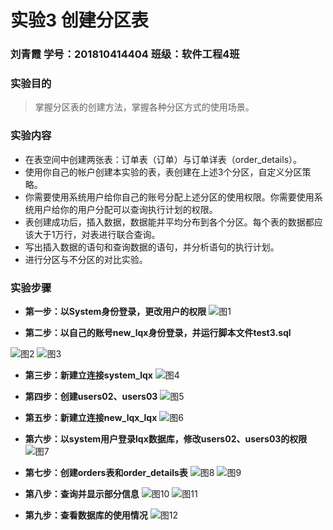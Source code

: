 # 实验3 创建分区表

### 刘青霞 学号：201810414404  班级：软件工程4班


### 实验目的
> 掌握分区表的创建方法，掌握各种分区方式的使用场景。

### 实验内容
- 在表空间中创建两张表：订单表（订单）与订单详表（order_details）。
- 使用你自己的帐户创建本实验的表，表创建在上述3个分区，自定义分区策略。
- 你需要使用系统用户给你自己的账号分配上述分区的使用权限。你需要使用系统用户给你的用户分配可以查询执行计划的权限。
- 表创建成功后，插入数据，数据能并平均分布到各个分区。每个表的数据都应该大于1万行，对表进行联合查询。
- 写出插入数据的语句和查询数据的语句，并分析语句的执行计划。
- 进行分区与不分区的对比实验。

### 实验步骤
- **第一步：以System身份登录，更改用户的权限**
![图1](./图片/2.png)

- **第二步：以自己的账号new_lqx身份登录，并运行脚本文件test3.sql**

![图2](./图片/3.jpg)
![图3](./图片/4.png)

- **第三步：新建立连接system_lqx**
![图4](./图片/5.png)

- **第四步：创建users02、users03**
![图5](./图片/6.png)

- **第五步：新建立连接new_lqx_lqx**
![图6](./图片/5.png)

- **第六步：以system用户登录lqx数据库，修改users02、users03的权限**
![图7](./图片/7.png)

- **第七步：创建orders表和order_details表**
![图8](./图片/8.png)
![图9](./图片/9.png)

- **第八步：查询并显示部分信息**
![图10](./图片/10.png)
![图11](./图片/11.png)

- **第九步：查看数据库的使用情况**
![图12](./图片/12.png)